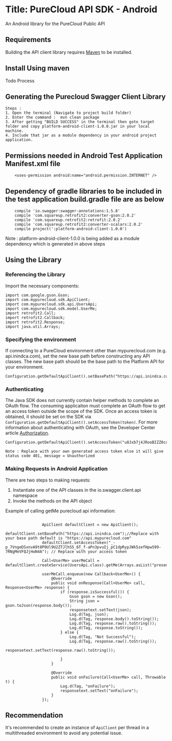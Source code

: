 
# Title: PureCloud API SDK - Android
An Android library for the PureCloud Public API

## Requirements

Building the API client library requires [Maven](https://maven.apache.org/) to be installed.

## Install Using maven

Todo Process

## Generating the Purecloud Swagger Client Library
~~~
Steps :
1. Open the terminal (Navigate to project build folder)
2. Enter the command :  mvn clean package
3. After getting "BUILD SUCCESS" in the terminal then goto target folder and copy platform-android-client-1.0.0.jar in your local machine.
4. Include that jar as a module dependency in your android project application.
~~~

## Permissions needed in Android Test Application Manifest.xml file
~~~
    <uses-permission android:name="android.permission.INTERNET" />
~~~

## Dependency of gradle libraries to be included in the test application build.gradle file are as below 
~~~
    compile 'io.swagger:swagger-annotations:1.5.8'
    compile 'com.squareup.retrofit2:converter-gson:2.0.2'
    compile 'com.squareup.retrofit2:retrofit:2.0.2'
    compile 'com.squareup.retrofit2:converter-scalars:2.0.2'
    compile project(':platform-android-client-1.0.0')
~~~
Note : platform-android-client-1.0.0 is being added as a module dependency which is generated in above steps

## Using the Library

### Referencing the Library

Import the necessary components:

~~~
import com.google.gson.Gson;
import com.mypurecloud.sdk.ApiClient;
import com.mypurecloud.sdk.api.UsersApi;
import com.mypurecloud.sdk.model.UserMe;
import retrofit2.Call;
import retrofit2.Callback;
import retrofit2.Response;
import java.util.Arrays;
~~~

### Specifying the environment

If connecting to a PureCloud environment other than mypurecloud.com (e.g. api.inindca.com), set the new base path before constructing any API classes. The new base path should be the base path to the Platform API for your environment.

~~~
Configuration.getDefaultApiClient().setBasePath("https://api.inindca.com");
~~~

### Authenticating

The Java SDK does not currently contain helper methods to complete an OAuth flow. The consuming applicaiton must complete an OAuth flow to get an access token outside the scope of the SDK. Once an access token is obtained, it should be set on the SDK via `Configuration.getDefaultApiClient().setAccessToken(token)`. For more information about authenticating with OAuth, see the Developer Center article [Authorization](https://developer.mypurecloud.com/api/rest/authorization/index.html).

~~~
Configuration.getDefaultApiClient().setAccessToken("u8Jxb7j4JRooBIZZ0cqfd6KF7DRVqstsBnR2oqCaQj95E1PjgujIH0cfEhBXRfVGHXPhIGkfZZ4D5dk5w8COWg");

Note : Replace with your own generated access token else it will give status code 401, message = Unauthorized
~~~

### Making Requests in Android Application

There are two steps to making requests:

1. Instantiate one of the API classes in the io.swagger.client.api namespace
2. Invoke the methods on the API object

Example of calling getMe purecloud api information:

~~~

                ApiClient defaultClient = new ApiClient();
                defaultClient.setBasePath("https://api.inindca.com");//Replace with your base path default is "https://api.mypurecloud.com"
                defaultClient.setAccessToken("_-p_7VngeDSxnvA9t8P0Ul9U2ZTJlhS5_6T_f-aPn3pvuIj_pC1dpRypJWk5zefHpwS99-7RNgMeVFQJjHoN4A"); // Replace with your access token

                Call<UserMe> userMeCall = defaultClient.createService(UsersApi.class).getMe(Arrays.asList("presence"));

                userMeCall.enqueue(new Callback<UserMe>() {
                    @Override
                    public void onResponse(Call<UserMe> call, Response<UserMe> response) {
                        if (response.isSuccessful()) {
                            Gson gson = new Gson();
                            String json = gson.toJson(response.body());
                            responsetext.setText(json);
                            Log.d(Tag, json);
                            Log.d(Tag, response.body().toString());
                            Log.d(Tag, response.raw().toString());
                            Log.d(Tag, response.toString());
                        } else {
                            Log.d(Tag, "Not Successful");
                            Log.d(Tag, response.raw().toString());
                            responsetext.setText(response.raw().toString());

                        }
                    }

                    @Override
                    public void onFailure(Call<UserMe> call, Throwable t) {
                        Log.d(Tag, "onFailure");
                        responsetext.setText("onFailure");
                    }
                });
~~~

## Recommendation

It's recommended to create an instance of `ApiClient` per thread in a multithreaded environment to avoid any potential issue.



